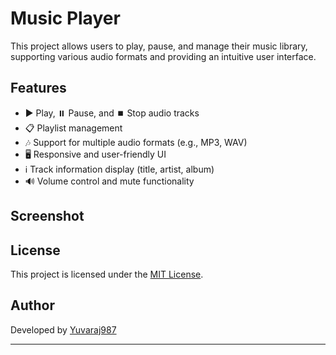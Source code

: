 # Music Player

This project allows users to play, pause, and manage their music library, supporting various audio formats and providing an intuitive user interface.

## Features

- ▶️ Play, ⏸️ Pause, and ⏹️ Stop audio tracks  
- 📋 Playlist management  
- 🎶 Support for multiple audio formats (e.g., MP3, WAV)  
- 🖥️ Responsive and user-friendly UI  
- ℹ️ Track information display (title, artist, album)  
- 🔊 Volume control and mute functionality 

## Screenshot



## License

This project is licensed under the [MIT License](LICENSE).

## Author 

Developed by [Yuvaraj987](https://github.com/Yuvaraj987)

--- 
